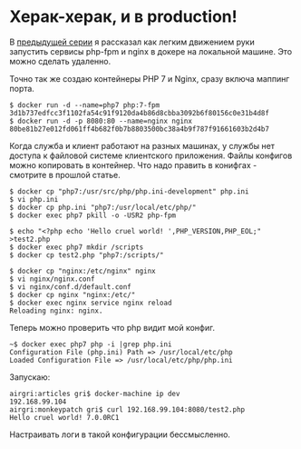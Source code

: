 Херак-херак, и в production!
========

В [предыдущей серии](./docker3.md) я рассказал как легким движением руки запустить сервисы php-fpm и nginx в докере на локальной машине. Это можно сделать удаленно.

Точно так же создаю контейнеры PHP 7 и Nginx, сразу включа маппинг порта.
```
$ docker run -d --name=php7 php:7-fpm
3d1b737edfcc3f1102fa54c91f9120da4b86d8cbba3092b6f80156c0e31b4d8f
$ docker run -d -p 8080:80 --name=nginx nginx
80be81b27e012fd061ff4b682f0b7b8803500bc38a4b9f787f91661603b2d4b7
```

Когда служба и клиент работают на разных машинах, у службы нет доступа к файловой системе клиентского приложения. Файлы конфигов можно копировать в контейнер. Что надо править в конифгах - смотрите в прошлой статье.

```
$ docker cp "php7:/usr/src/php/php.ini-development" php.ini
$ vi php.ini
$ docker cp php.ini "php7:/usr/local/etc/php/"
$ docker exec php7 pkill -o -USR2 php-fpm

$ echo "<?php echo 'Hello cruel world! ',PHP_VERSION,PHP_EOL;" >test2.php
$ docker exec php7 mkdir /scripts
$ docker cp test2.php "php7:/scripts/"

$ docker cp "nginx:/etc/nginx" nginx
$ vi nginx/nginx.conf
$ vi nginx/conf.d/default.conf
$ docker cp nginx "nginx:/etc/"
$ docker exec nginx service nginx reload
Reloading nginx: nginx.
```

Теперь можно проверить что php видит мой конфиг.
```
~$ docker exec php7 php -i |grep php.ini
Configuration File (php.ini) Path => /usr/local/etc/php
Loaded Configuration File => /usr/local/etc/php/php.ini
```
Запускаю:
```
airgri:articles gri$ docker-machine ip dev
192.168.99.104
airgri:monkeypatch gri$ curl 192.168.99.104:8080/test2.php
Hello cruel world! 7.0.0RC1
```

Настраивать логи в такой конфигурации бессмысленно.
